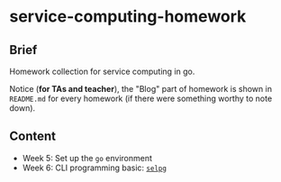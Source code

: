 # service-computing-homework

## Brief

Homework collection for service computing in go.

Notice (**for TAs and teacher**), the "Blog" part of homework is shown in `README.md` for every homework (if there were something worthy to note down).

## Content

- Week 5: Set up the `go` environment
- Week 6: CLI programming basic: [`selpg`](https://www.ibm.com/developerworks/cn/linux/shell/clutil/index.html)

